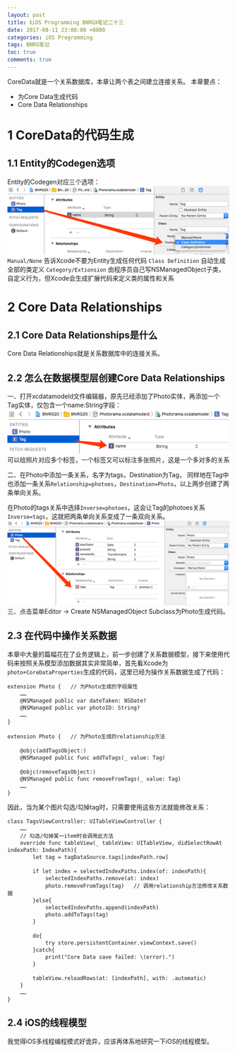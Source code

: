 ```yaml
---
layout: post
title: 《iOS Programming BNRG》笔记二十三
date: 2017-08-11 23:00:00 +0800
categories: iOS Programming
tags: BNRG笔记
toc: true
comments: true
---
```

CoreData就是一个关系数据库，本章让两个表之间建立连接关系。
本章要点：
- 为Core Data生成代码
- Core Data Relationships
<!-- more -->

# 1 CoreData的代码生成
## 1.1 Entity的Codegen选项
Entity的Codegen对应三个选项：
![](0811iOSProgrammingBNRG23/img01.png)
`Manual/None`   告诉Xcode不要为Entity生成任何代码
`Class Definition`  自动生成全部的类定义
`Category/Extionsion`   由程序员自己写NSManagedObject子类，自定义行为，但Xcode会生成扩展代码来定义类的属性和关系

# 2 Core Data Relationships
## 2.1 Core Data Relationships是什么
Core Data Relationships就是关系数据库中的连接关系。

## 2.2 怎么在数据模型层创建Core Data Relationships
一、打开xcdatamodeld文件编辑器，原先已经添加了Photo实体，再添加一个Tag实体，仅包含一个name:String字段：
![](0811iOSProgrammingBNRG23/img02.png)
可以给照片对应多个标签，一个标签又可以标注多张照片，这是一个多对多的关系

二、在Photo中添加一条关系，名字为tags，Destination为Tag，
同样地在Tag中也添加一条关系`Relationship=photoes`，`Destination=Photo`，以上两步创建了两条单向关系。

在Photo的tags关系中选择`Inverse=photoes`，这会让Tag的photoes关系`Inverse=tags`，这就把两条单向关系变成了一条双向关系。
![](0811iOSProgrammingBNRG23/img03.png)
三、点击菜单Editor -> Create NSManagedObject Subclass为Photo生成代码。

## 2.3 在代码中操作关系数据
本章中大量的篇幅花在了业务逻辑上，前一步创建了关系数据模型，接下来使用代码来按照关系模型添加数据其实非常简单，首先看Xcode为`photo+CoreDataProperties`生成的代码，这里已经为操作关系数据生成了代码：
``` objc
extension Photo {	// 为Photo生成的字段属性
    ……
    @NSManaged public var dateTaken: NSDate?
    @NSManaged public var photoID: String?
    ……
}

extension Photo {	// 为Photo生成的relationship方法

    @objc(addTagsObject:)
    @NSManaged public func addToTags(_ value: Tag)

    @objc(removeTagsObject:)
    @NSManaged public func removeFromTags(_ value: Tag)
    ……
}
```
因此，当为某个图片勾选/勾掉tag时，只需要使用这些方法就能修改关系：
``` objc
class TagsViewController: UITableViewController {
    ……
    // 勾选/勾掉某一item时会调用此方法
    override func tableView(_ tableView: UITableView, didSelectRowAt indexPath: IndexPath){
        let tag = tagDataSource.tags[indexPath.row]
        
        if let index = selectedIndexPaths.index(of: indexPath){
            selectedIndexPaths.remove(at: index)
            photo.removeFromTags(tag)   // 调用relationship方法修改关系数据
        }else{
            selectedIndexPaths.append(indexPath)
            photo.addToTags(tag)
        }
        
        do{
            try store.persistentContainer.viewContext.save()
        }catch{
            print("Core Data save failed: \(error).")
        }
        
        tableView.reloadRows(at: [indexPath], with: .automatic)
    }
    ……
}
```
## 2.4 iOS的线程模型
我觉得iOS多线程编程模式好诡异，应该再体系地研究一下iOS的线程模型。